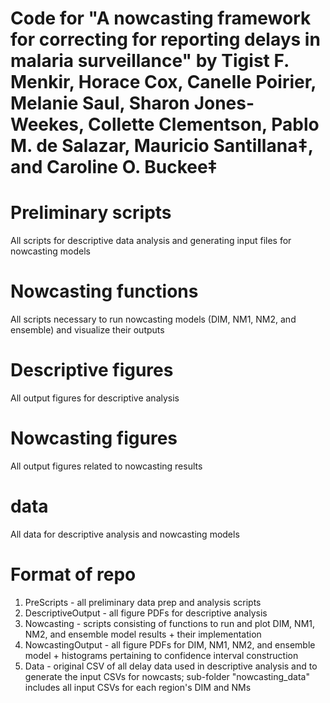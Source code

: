 # Code for "A nowcasting framework for correcting for reporting delays in malaria surveillance" by Tigist F. Menkir, Horace Cox, Canelle Poirier, Melanie Saul, Sharon Jones-Weekes, Collette Clementson, Pablo M. de Salazar, Mauricio Santillana‡, and Caroline O. Buckee‡

# Preliminary scripts #
All scripts for descriptive data analysis and generating input files for nowcasting models

# Nowcasting functions #
All scripts necessary to run nowcasting models (DIM, NM1, NM2, and ensemble) and visualize their outputs

# Descriptive figures #
All output figures for descriptive analysis

# Nowcasting figures #
All output figures related to nowcasting results

# data #
All data for descriptive analysis and nowcasting models

# Format of repo #
1. PreScripts - all preliminary data prep and analysis scripts
2. DescriptiveOutput - all figure PDFs for descriptive analysis
3. Nowcasting - scripts consisting of functions to run and plot DIM, NM1, NM2, and ensemble model results + their implementation
4. NowcastingOutput - all figure PDFs for DIM, NM1, NM2, and ensemble model + histograms pertaining to confidence interval construction
5. Data - original CSV of all delay data used in descriptive analysis and to generate the input CSVs for nowcasts; sub-folder "nowcasting_data" includes all input CSVs for each region's DIM and NMs
